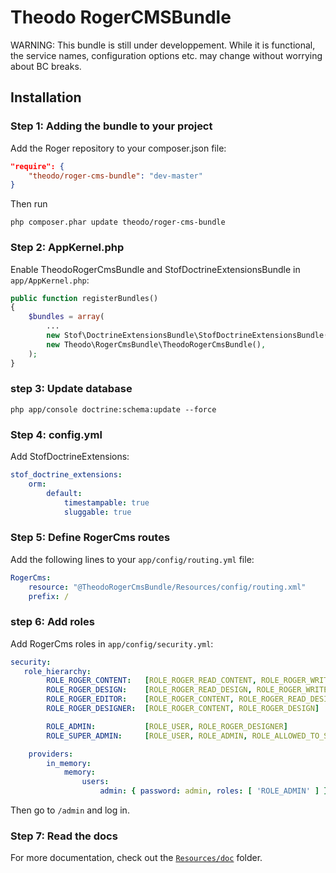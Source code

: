 Theodo RogerCMSBundle
=====================

WARNING: This bundle is still under developpement.
While it is functional, the service names, configuration options etc. may change
without worrying about BC breaks.

## Installation

### Step 1: Adding the bundle to your project

Add the Roger repository to your composer.json file:

```json
"require": {
    "theodo/roger-cms-bundle": "dev-master"
}
```

Then run

```
php composer.phar update theodo/roger-cms-bundle
```

### Step 2: AppKernel.php

Enable TheodoRogerCmsBundle and StofDoctrineExtensionsBundle in `app/AppKernel.php`:

```php
public function registerBundles()
{
    $bundles = array(
        ...
        new Stof\DoctrineExtensionsBundle\StofDoctrineExtensionsBundle(),
        new Theodo\RogerCmsBundle\TheodoRogerCmsBundle(),
    );
}
```

### step 3: Update database

```
php app/console doctrine:schema:update --force
```

### Step 4: config.yml

Add StofDoctrineExtensions:

```yaml
stof_doctrine_extensions:
    orm:
        default:
            timestampable: true
            sluggable: true
```


### Step 5: Define RogerCms routes

Add the following lines to your `app/config/routing.yml` file:

```yaml
RogerCms:
    resource: "@TheodoRogerCmsBundle/Resources/config/routing.xml"
    prefix: /
```

### step 6: Add roles

Add RogerCms roles in `app/config/security.yml`:

```yaml
security:
   role_hierarchy:
        ROLE_ROGER_CONTENT:   [ROLE_ROGER_READ_CONTENT, ROLE_ROGER_WRITE_CONTENT, ROLE_ROGER_DELETE_CONTENT, ROLE_ROGER_PUBLISH_CONTENT]
        ROLE_ROGER_DESIGN:    [ROLE_ROGER_READ_DESIGN, ROLE_ROGER_WRITE_DESIGN, ROLE_ROGER_DELETE_DESIGN]
        ROLE_ROGER_EDITOR:    [ROLE_ROGER_CONTENT, ROLE_ROGER_READ_DESIGN]
        ROLE_ROGER_DESIGNER:  [ROLE_ROGER_CONTENT, ROLE_ROGER_DESIGN]

        ROLE_ADMIN:           [ROLE_USER, ROLE_ROGER_DESIGNER]
        ROLE_SUPER_ADMIN:     [ROLE_USER, ROLE_ADMIN, ROLE_ALLOWED_TO_SWITCH]

    providers:
        in_memory:
            memory:
                users:
                    admin: { password: admin, roles: [ 'ROLE_ADMIN' ] }
```

Then go to `/admin` and log in.

### Step 7: Read the docs

For more documentation, check out the [`Resources/doc`](Resources/doc) folder.
